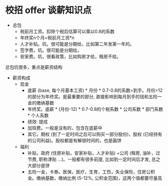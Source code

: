 # 校招 offer 谈薪知识点

* 总包
	* 税前月工资。扣除个税后估算可以乘以0.8的系数
	* 年终奖n个月=税前月工资*n
	* 人才补贴。坑。很可能是分期给，比如第二年发第一年的。
	* 签字费。坑。很可能是分期给。
	* 安家费。坑，很看政策，比如购房才给，租房不给。

总包坑很多，重点是薪资结构

* 薪资构成
	* 现金
		* 底薪 (base, 每个月基本工资) * 月份 * 0.7-0.8的系数=到手。月份>12的部分为年终奖。是最重要的部分, 直接影响到每月到手的钱和五险一金的缴纳基数
		* 年终奖。底薪 * (月份-12) * 0.7-0.8的个税系数 * 公司系数 * 部门系数 * 个人系数
		* 绩效: 提成
		* 加班费。一般是没有的，包含在底薪中
		* 其它。期权 (到了一定时间之后可以购买一部分股份)，股权 (已经持有的公司利益)。股权都是有解锁时间的，也是画饼
	* 福利
		* 补贴，政府 (住房补贴，安家补贴，人才补贴) +公司 (租房, 油补，过节费, 职称津贴 ...)。一般都有很多前提, 比如到一定时间后才发, 总之大部分是饼
		* 五险一金，卡券。医保，医疗，生育，工伤，失业保险，住房公积金。缴纳基数，缴纳比例 (5-12%, 公积金范围)，这两个值都要尽量高
<!--stackedit_data:
eyJoaXN0b3J5IjpbMTUyMjYyOTQxN119
-->